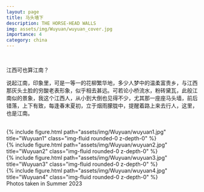 ```yaml
---
layout: page
title: 马头墙下
description: THE HORSE-HEAD WALLS
img: assets/img/Wuyuan/wuyuan_cover.jpg
importance: 4
category: china
---
```


<br/>

江西可也算江南？

说起江南，印象里，可是一等一的花柳繁华地，多少人梦中的温柔富贵乡，与江西那灰头土脸的穷酸老表形象，似乎相去甚远。可若论小桥流水，粉砖黛瓦，此般江南似的景象，我这个江西人，从小到大倒也见得不少，尤其那一座座马头墙，前后错落，上下有致，每逢春末夏初，立于烟雨朦胧中，提醒着路上来去行人，这里，也是江南。

<br/>

<div class="row">
    <div class="col-md-6 mt-md-0">
        {% include figure.html path="assets/img/Wuyuan/wuyuan1.jpg" title="Wuyuan1" class="img-fluid rounded-0 z-depth-0" %}
    </div>
    <div class="col-md-6 mt-md-0">
        {% include figure.html path="assets/img/Wuyuan/wuyuan2.jpg" title="Wuyuan2" class="img-fluid rounded-0 z-depth-0" %}
    </div>
</div>

<div class="row">
    <div class="col-md-6 mt-md-0">
        {% include figure.html path="assets/img/Wuyuan/wuyuan3.jpg" title="Wuyuan3" class="img-fluid rounded-0 z-depth-0" %}
    </div>
    <div class="col-md-6 mt-md-0">
        {% include figure.html path="assets/img/Wuyuan/wuyuan4.jpg" title="Wuyuan4" class="img-fluid rounded-0 z-depth-0" %}
    </div>
</div>

<div class="caption">
    Photos taken in Summer 2023
</div>

